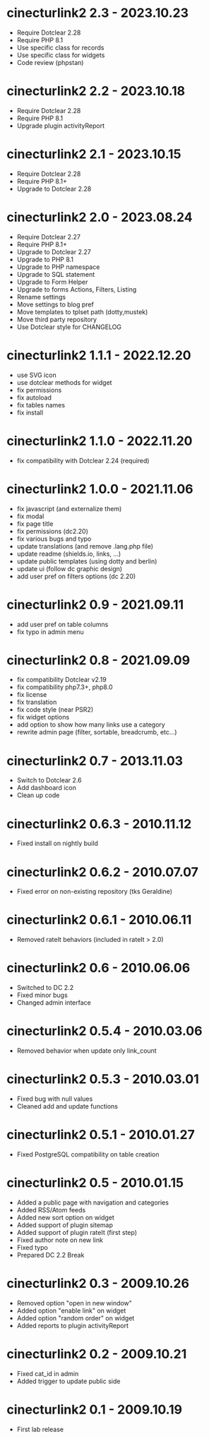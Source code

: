 cinecturlink2 2.3 - 2023.10.23
===========================================================
* Require Dotclear 2.28
* Require PHP 8.1
* Use specific class for records
* Use specific class for widgets
* Code review (phpstan)

cinecturlink2 2.2 - 2023.10.18
===========================================================
* Require Dotclear 2.28
* Require PHP 8.1
* Upgrade plugin activityReport

cinecturlink2 2.1 - 2023.10.15
===========================================================
* Require Dotclear 2.28
* Require PHP 8.1+
* Upgrade to Dotclear 2.28

cinecturlink2 2.0 - 2023.08.24
===========================================================
* Require Dotclear 2.27
* Require PHP 8.1+
* Upgrade to Dotclear 2.27
* Upgrade to PHP 8.1
* Upgrade to PHP namespace
* Upgrade to SQL statement
* Upgrade to Form Helper
* Upgrade to forms Actions, Filters, Listing
* Rename settings
* Move settings to blog pref
* Move templates to tplset path (dotty,mustek)
* Move third party repository
* Use Dotclear style for CHANGELOG

cinecturlink2 1.1.1 - 2022.12.20
===========================================================
* use SVG icon
* use dotclear methods for widget
* fix permissions
* fix autoload
* fix tables names
* fix install

cinecturlink2 1.1.0 - 2022.11.20
===========================================================
* fix compatibility with Dotclear 2.24 (required)

cinecturlink2 1.0.0 - 2021.11.06
===========================================================
* fix javascript (and externalize them)
* fix modal
* fix page title
* fix permissions (dc2.20)
* fix various bugs and typo
* update translations (and remove .lang.php file)
* update readme (shields.io, links, ...)
* update public templates (using dotty and berlin)
* update ui (follow dc graphic design)
* add user pref on filters options (dc 2.20)

cinecturlink2 0.9 - 2021.09.11
===========================================================
* add user pref on table columns
* fix typo in admin menu

cinecturlink2 0.8 - 2021.09.09
===========================================================
* fix compatibility Dotclear v2.19
* fix compatibility php7.3+, php8.0
* fix license
* fix translation
* fix code style (near PSR2)
* fix widget options
* add option to show how many links use a category
* rewrite admin page (filter, sortable, breadcrumb, etc...)

cinecturlink2 0.7 - 2013.11.03
===========================================================
* Switch to Dotclear 2.6
* Add dashboard icon
* Clean up code

cinecturlink2 0.6.3 - 2010.11.12
===========================================================
* Fixed install on nightly build

cinecturlink2 0.6.2 - 2010.07.07
===========================================================
* Fixed error on non-existing repository (tks Geraldine)

cinecturlink2 0.6.1 - 2010.06.11
===========================================================
* Removed rateIt behaviors (included in rateIt > 2.0)

cinecturlink2 0.6 - 2010.06.06
===========================================================
* Switched to DC 2.2
* Fixed minor bugs
* Changed admin interface

cinecturlink2 0.5.4 - 2010.03.06
===========================================================
* Removed behavior when update only link_count

cinecturlink2 0.5.3 - 2010.03.01
===========================================================
* Fixed bug with null values
* Cleaned add and update functions

cinecturlink2 0.5.1 - 2010.01.27
===========================================================
* Fixed PostgreSQL compatibility on table creation

cinecturlink2 0.5 - 2010.01.15
===========================================================
* Added a public page with navigation and categories
* Added RSS/Atom feeds
* Added new sort option on widget
* Added support of plugin sitemap
* Added support of plugin rateIt (first step)
* Fixed author note on new link
* Fixed typo
* Prepared DC 2.2 Break

cinecturlink2 0.3 - 2009.10.26
===========================================================
* Removed option "open in new window"
* Added option "enable link" on widget
* Added option "random order" on widget
* Added reports to plugin activityReport

cinecturlink2 0.2 - 2009.10.21
===========================================================
* Fixed cat_id in admin
* Added trigger to update public side

cinecturlink2 0.1 - 2009.10.19
===========================================================
* First lab release
